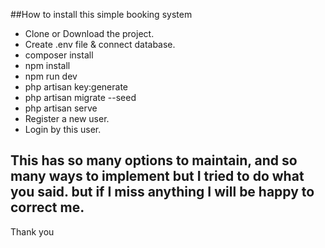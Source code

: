 ##How to install this simple booking system
* Clone or Download the project.
* Create .env file & connect database.
* composer install
* npm install
* npm run dev
* php artisan key:generate
* php artisan migrate --seed
* php artisan serve
* Register a new user.
* Login by this user.

## This has so many options to maintain, and so many ways to implement but I tried to do what you said. but if I miss anything I will be happy to correct me.

Thank you
